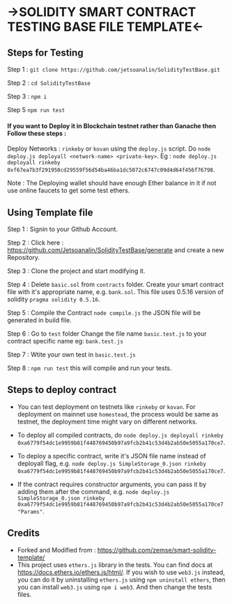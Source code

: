 # ->SOLIDITY SMART CONTRACT TESTING BASE FILE TEMPLATE<-

## Steps for Testing

Step 1 :
`git clone https://github.com/jetsoanalin/SolidityTestBase.git`

Step 2 :
`cd SolidityTestBase`

Step 3 :
`npm i`

Step 5
`npm run test` 

#### If you want to Deploy it in Blockchain testnet rather than Ganache then Follow these steps :

Deploy Networks : `rinkeby` or `kovan` using the `deploy.js` script. Do `node deploy.js deployall <network-name> <private-key>`.
Eg : `node deploy.js deployall rinkeby 0xf67ea7b3f291950cd29559f56d54ba46ba1dc5072c6747c09d4d64f456f76798`. 

Note : The Deploying wallet should have enough Ether balance in it if not use online faucets to get some test ethers.

## Using Template file 

Step 1 :
Signin to your Github Account.

Step 2 :
Click here : https://github.com/Jetsoanalin/SolidityTestBase/generate and create a new Repository.

Step 3 :
Clone the project and start modifying it.

Step 4 :
Delete `basic.sol` from `contracts` folder. Create your smart contract file with it's appropriate name, e.g. `bank.sol`. 
This file uses 0.5.16 version of solidity `pragma solidity 0.5.16`.

Step 5 :
Compile the Contract `node compile.js` the JSON file will be generated in build file.

Step 6 :
Go to `test` folder Change the file name `basic.test.js` to your contract specific name eg: `bank.test.js`

Step 7 :
Wtite your own test in `basic.test.js` 

Step 8 :
`npm run test` this will compile and run your tests.

## Steps to deploy contract
- You can test deployment on testnets like `rinkeby` or `kovan`. For deployment on mainnet use `homestead`, the process would be same as testnet, the deployment time might vary on different networks.

- To deploy all compiled contracts, do `node deploy.js deployall rinkeby 0xa6779f54dc1e9959b81f448769450b97a9fcb2b41c53d4b2ab50e5055a170ce7`.

- To deploy a specific contract, write it's JSON file name instead of deployall flag, e.g. `node deploy.js SimpleStorage_0.json rinkeby 0xa6779f54dc1e9959b81f448769450b97a9fcb2b41c53d4b2ab50e5055a170ce7`.

- If the contract requires constructor arguments, you can pass it by adding them after the command, e.g. `node deploy.js SimpleStorage_0.json rinkeby 0xa6779f54dc1e9959b81f448769450b97a9fcb2b41c53d4b2ab50e5055a170ce7 "Params"`.

## Credits
- Forked and Modified from : https://github.com/zemse/smart-solidity-template/
- This project uses `ethers.js` library in the tests. You can find docs at https://docs.ethers.io/ethers.js/html/. If you wish to use `web3.js` instead, you can do it by uninstalling `ethers.js` using `npm uninstall ethers`, then you can install `web3.js` using `npm i web3`. And then change the tests files.
